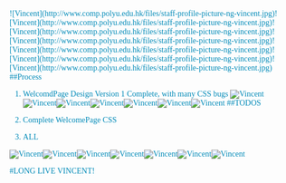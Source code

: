 <font color=#008AB8 face="Calibri">
![Vincent](http://www.comp.polyu.edu.hk/files/staff-profile-picture-ng-vincent.jpg)![Vincent](http://www.comp.polyu.edu.hk/files/staff-profile-picture-ng-vincent.jpg)![Vincent](http://www.comp.polyu.edu.hk/files/staff-profile-picture-ng-vincent.jpg)![Vincent](http://www.comp.polyu.edu.hk/files/staff-profile-picture-ng-vincent.jpg)![Vincent](http://www.comp.polyu.edu.hk/files/staff-profile-picture-ng-vincent.jpg)![Vincent](http://www.comp.polyu.edu.hk/files/staff-profile-picture-ng-vincent.jpg)![Vincent](http://www.comp.polyu.edu.hk/files/staff-profile-picture-ng-vincent.jpg)
##Process

1. WelcomdPage Design Version 1 Complete, with many CSS bugs
![Vincent](http://www.comp.polyu.edu.hk/files/staff-profile-picture-ng-vincent.jpg)![Vincent](http://www.comp.polyu.edu.hk/files/staff-profile-picture-ng-vincent.jpg)![Vincent](http://www.comp.polyu.edu.hk/files/staff-profile-picture-ng-vincent.jpg)![Vincent](http://www.comp.polyu.edu.hk/files/staff-profile-picture-ng-vincent.jpg)![Vincent](http://www.comp.polyu.edu.hk/files/staff-profile-picture-ng-vincent.jpg)![Vincent](http://www.comp.polyu.edu.hk/files/staff-profile-picture-ng-vincent.jpg)![Vincent](http://www.comp.polyu.edu.hk/files/staff-profile-picture-ng-vincent.jpg)
##TODOS

1. Complete WelcomePage CSS
2. ALL

![Vincent](http://www.comp.polyu.edu.hk/files/staff-profile-picture-ng-vincent.jpg)![Vincent](http://www.comp.polyu.edu.hk/files/staff-profile-picture-ng-vincent.jpg)![Vincent](http://www.comp.polyu.edu.hk/files/staff-profile-picture-ng-vincent.jpg)![Vincent](http://www.comp.polyu.edu.hk/files/staff-profile-picture-ng-vincent.jpg)![Vincent](http://www.comp.polyu.edu.hk/files/staff-profile-picture-ng-vincent.jpg)![Vincent](http://www.comp.polyu.edu.hk/files/staff-profile-picture-ng-vincent.jpg)![Vincent](http://www.comp.polyu.edu.hk/files/staff-profile-picture-ng-vincent.jpg)

#LONG LIVE VINCENT!
